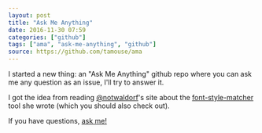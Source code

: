 ```yaml
---
layout: post
title: "Ask Me Anything"
date: 2016-11-30 07:59
categories: ["github"]
tags: ["ama", "ask-me-anything", "github"]
source: https://github.com/tamouse/ama
---
```


I started a new thing: an "Ask Me Anything" github repo where you can
ask me any question as an issue, I'll try to answer it.

I got the idea from
reading [@notwaldorf](https://github.com/notwaldorf)'s site about the
[font-style-matcher](https://github.com/notwaldorf/font-style-matcher)
tool she wrote (which you should also check out).

If you have questions, [ask me!](https://github.com/tamouse/ama/issues/new)
